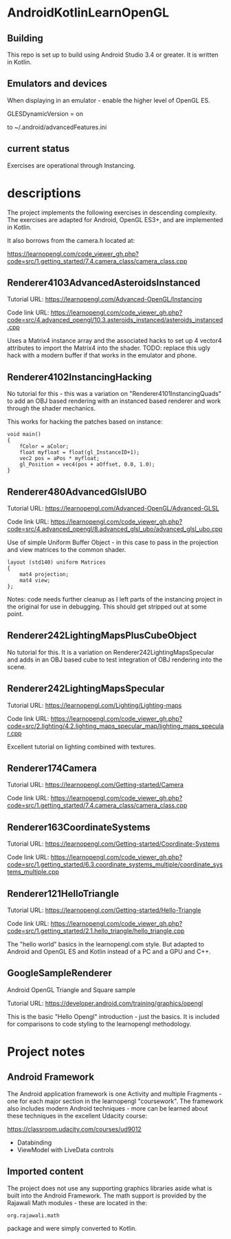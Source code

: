 AndroidKotlinLearnOpenGL
==========================

Building
--------------------
This repo is set up to build using Android Studio 3.4 or greater.   It is written
in Kotlin.

Emulators and devices
----------------------
When displaying in an emulator - enable the higher level of OpenGL ES.

GLESDynamicVersion = on

to ~/.android/advancedFeatures.ini 

current status
---------------
Exercises are operational through Instancing.  

descriptions
=============

The project implements the following exercises in descending complexity.  The exercises are adapted 
for Android, OpenGL ES3+, and are implemented in Kotlin.

It also borrows from 
the camera.h located at:

https://learnopengl.com/code_viewer_gh.php?code=src/1.getting_started/7.4.camera_class/camera_class.cpp

Renderer4103AdvancedAsteroidsInstanced
--------------------------------------
Tutorial URL: https://learnopengl.com/Advanced-OpenGL/Instancing

Code link URL: https://learnopengl.com/code_viewer_gh.php?code=src/4.advanced_opengl/10.3.asteroids_instanced/asteroids_instanced.cpp

Uses a Matrix4 instance array and the associated hacks to set up 4 vector4 attributes to import the 
Matrix4 into the shader.  TODO:  replace this ugly hack with a modern buffer if that works 
in the emulator and phone.

Renderer4102InstancingHacking
-----------------------------
No tutorial for this - this was a variation on "Renderer4101InstancingQuads" to add an OBJ based 
rendering with an instanced based renderer and work through the shader mechanics.

This works for hacking the patches based on instance:

    void main()
    {
        fColor = aColor;
        float myfloat = float(gl_InstanceID+1);
        vec2 pos = aPos * myfloat;
        gl_Position = vec4(pos + aOffset, 0.0, 1.0);
    }

Renderer480AdvancedGlslUBO
--------------------------
Tutorial URL: https://learnopengl.com/Advanced-OpenGL/Advanced-GLSL

Code link URL: https://learnopengl.com/code_viewer_gh.php?code=src/4.advanced_opengl/8.advanced_glsl_ubo/advanced_glsl_ubo.cpp

Use of simple Uniform Buffer Object  - in this case to pass in the
projection and view matrices to the common shader.

    layout (std140) uniform Matrices
    {
        mat4 projection;
        mat4 view;
    };

Notes:  code needs further cleanup as I left parts of the instancing project in the
original for use in debugging.   This should get stripped out at some point.

Renderer242LightingMapsPlusCubeObject
---------------------------
No tutorial for this.  It is a variation on Renderer242LightingMapsSpecular 
and adds in an OBJ based cube to test integration of OBJ rendering into the scene.

Renderer242LightingMapsSpecular
---------------------------
Tutorial URL: https://learnopengl.com/Lighting/Lighting-maps

Code link URL: https://learnopengl.com/code_viewer_gh.php?code=src/2.lighting/4.2.lighting_maps_specular_map/lighting_maps_specular.cpp

Excellent tutorial on lighting combined with textures.

Renderer174Camera
-------------------
Tutorial URL: https://learnopengl.com/Getting-started/Camera

Code link URL: https://learnopengl.com/code_viewer_gh.php?code=src/1.getting_started/7.4.camera_class/camera_class.cpp

Renderer163CoordinateSystems
----------------------------
Tutorial URL: https://learnopengl.com/Getting-started/Coordinate-Systems

Code link URL: https://learnopengl.com/code_viewer_gh.php?code=src/1.getting_started/6.3.coordinate_systems_multiple/coordinate_systems_multiple.cpp

Renderer121HelloTriangle
-------------------------
Tutorial URL: https://learnopengl.com/Getting-started/Hello-Triangle

Code link URL: https://learnopengl.com/code_viewer_gh.php?code=src/1.getting_started/2.1.hello_triangle/hello_triangle.cpp

The "hello world" basics in the learnopengl.com style.   But adapted to Android and 
OpenGL ES and Kotlin instead of a PC and a GPU and C++.

GoogleSampleRenderer
---------------------

Android OpenGL Triangle and Square sample

Tutorial URL:  https://developer.android.com/training/graphics/opengl

This is the basic "Hello Opengl" introduction - just the basics.   It is included for
comparisons to code styling to the learnopengl methodology.

Project notes
=============

Android Framework
-----------------
The Android application framework is one Activity and multiple Fragments - one for each major section
in the learnopengl "coursework".  The framework also includes modern Android techniques - more
can be learned about these techniques in the excellent Udacity course:

https://classroom.udacity.com/courses/ud9012

- Databinding
- ViewModel with LiveData controls

Imported content
----------------
The project does not use any supporting graphics libraries aside what is built into the 
Android Framework.  The math support is provided by the Rajawali Math modules - these are 
located in the:

    org.rajawali.math
    
package and were simply converted to Kotlin.
